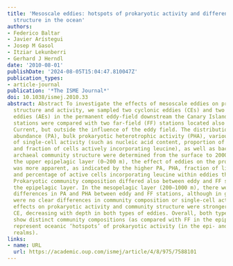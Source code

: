 ```yaml
---
title: 'Mesoscale eddies: hotspots of prokaryotic activity and differential community
  structure in the ocean'
authors:
- Federico Baltar
- Javier Arístegui
- Josep M Gasol
- Itziar Lekunberri
- Gerhard J Herndl
date: '2010-08-01'
publishDate: '2024-08-05T15:04:47.810047Z'
publication_types:
- article-journal
publication: '*The ISME Journal*'
doi: 10.1038/ismej.2010.33
abstract: Abstract To investigate the effects of mesoscale eddies on prokaryotic assemblage
  structure and activity, we sampled two cyclonic eddies (CEs) and two anticyclonic
  eddies (AEs) in the permanent eddy-field downstream the Canary Islands. The eddy
  stations were compared with two far-field (FF) stations located also in the Canary
  Current, but outside the influence of the eddy field. The distribution of prokaryotic
  abundance (PA), bulk prokaryotic heterotrophic activity (PHA), various indicators
  of single-cell activity (such as nucleic acid content, proportion of live cells,
  and fraction of cells actively incorporating leucine), as well as bacterial and
  archaeal community structure were determined from the surface to 2000 m depth. In
  the upper epipelagic layer (0–200 m), the effect of eddies on the prokaryotic community
  was more apparent, as indicated by the higher PA, PHA, fraction of living cells,
  and percentage of active cells incorporating leucine within eddies than at FF stations.
  Prokaryotic community composition differed also between eddy and FF stations in
  the epipelagic layer. In the mesopelagic layer (200–1000 m), there were also significant
  differences in PA and PHA between eddy and FF stations, although in general, there
  were no clear differences in community composition or single-cell activity. The
  effects on prokaryotic activity and community structure were stronger in AE than
  CE, decreasing with depth in both types of eddies. Overall, both types of eddies
  show distinct community compositions (as compared with FF in the epipelagic), and
  represent oceanic ‘hotspots’ of prokaryotic activity (in the epi- and mesopelagic
  realms).
links:
- name: URL
  url: https://academic.oup.com/ismej/article/4/8/975/7588101
---
```

